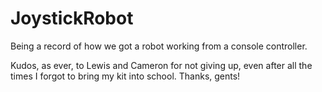# JoystickRobot
Being a record of how we got a robot working from a console controller.

Kudos, as ever, to Lewis and Cameron for not giving up, even after all the times I forgot to bring my kit into school. Thanks, gents!
